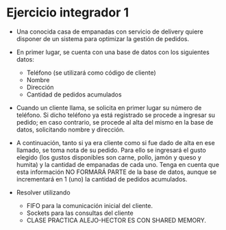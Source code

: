 # Ejercicio integrador 1

* Una conocida casa de empanadas con servicio de delivery quiere disponer de un sistema para optimizar la gestión de pedidos.

* En primer lugar, se cuenta con una base de datos con los siguientes datos:
    * Teléfono (se utilizará como código de cliente)
    * Nombre
    * Dirección
    * Cantidad de pedidos acumulados

* Cuando un cliente llama, se solicita en primer lugar su número de teléfono. Si
dicho teléfono ya está registrado se procede a ingresar su pedido; en caso
contrario, se procede al alta del mismo en la base de datos, solicitando nombre y
dirección.
* A continuación, tanto si ya era cliente como si fue dado de alta en ese llamado,
se toma nota de su pedido. Para ello se ingresará el gusto elegido (los gustos
disponibles son carne, pollo, jamón y queso y humita) y la cantidad de
empanadas de cada uno. Tenga en cuenta que esta información NO FORMARÁ PARTE de la base de datos, aunque se incrementará en 1 (uno) la cantidad de pedidos acumulados.

* Resolver utilizando
    * FIFO para la comunicación inicial del cliente.
    * Sockets para las consultas del cliente
    * CLASE PRACTICA ALEJO-HECTOR ES CON SHARED MEMORY.
